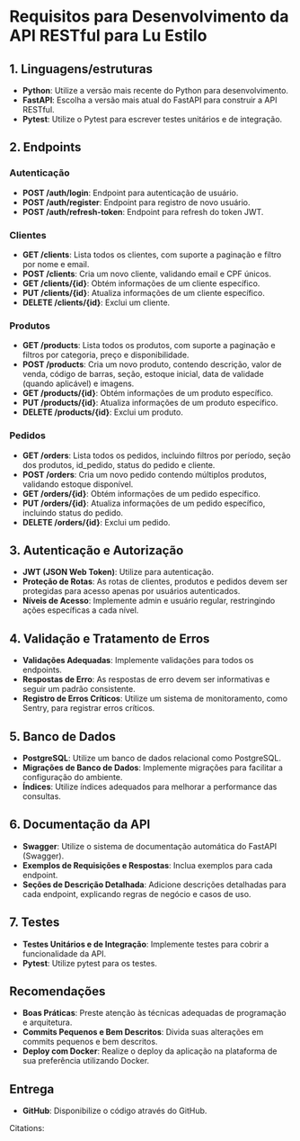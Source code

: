 # Requisitos para Desenvolvimento da API RESTful para Lu Estilo

## 1. Linguagens/estruturas
- **Python**: Utilize a versão mais recente do Python para desenvolvimento.
- **FastAPI**: Escolha a versão mais atual do FastAPI para construir a API RESTful.
- **Pytest**: Utilize o Pytest para escrever testes unitários e de integração.

## 2. Endpoints
### Autenticação
- **POST /auth/login**: Endpoint para autenticação de usuário.
- **POST /auth/register**: Endpoint para registro de novo usuário.
- **POST /auth/refresh-token**: Endpoint para refresh do token JWT.

### Clientes
- **GET /clients**: Lista todos os clientes, com suporte a paginação e filtro por nome e email.
- **POST /clients**: Cria um novo cliente, validando email e CPF únicos.
- **GET /clients/{id}**: Obtém informações de um cliente específico.
- **PUT /clients/{id}**: Atualiza informações de um cliente específico.
- **DELETE /clients/{id}**: Exclui um cliente.

### Produtos
- **GET /products**: Lista todos os produtos, com suporte a paginação e filtros por categoria, preço e disponibilidade.
- **POST /products**: Cria um novo produto, contendo descrição, valor de venda, código de barras, seção, estoque inicial, data de validade (quando aplicável) e imagens.
- **GET /products/{id}**: Obtém informações de um produto específico.
- **PUT /products/{id}**: Atualiza informações de um produto específico.
- **DELETE /products/{id}**: Exclui um produto.

### Pedidos
- **GET /orders**: Lista todos os pedidos, incluindo filtros por período, seção dos produtos, id_pedido, status do pedido e cliente.
- **POST /orders**: Cria um novo pedido contendo múltiplos produtos, validando estoque disponível.
- **GET /orders/{id}**: Obtém informações de um pedido específico.
- **PUT /orders/{id}**: Atualiza informações de um pedido específico, incluindo status do pedido.
- **DELETE /orders/{id}**: Exclui um pedido.

## 3. Autenticação e Autorização
- **JWT (JSON Web Token)**: Utilize para autenticação.
- **Proteção de Rotas**: As rotas de clientes, produtos e pedidos devem ser protegidas para acesso apenas por usuários autenticados.
- **Níveis de Acesso**: Implemente admin e usuário regular, restringindo ações específicas a cada nível.

## 4. Validação e Tratamento de Erros
- **Validações Adequadas**: Implemente validações para todos os endpoints.
- **Respostas de Erro**: As respostas de erro devem ser informativas e seguir um padrão consistente.
- **Registro de Erros Críticos**: Utilize um sistema de monitoramento, como Sentry, para registrar erros críticos.

## 5. Banco de Dados
- **PostgreSQL**: Utilize um banco de dados relacional como PostgreSQL.
- **Migrações de Banco de Dados**: Implemente migrações para facilitar a configuração do ambiente.
- **Índices**: Utilize índices adequados para melhorar a performance das consultas.

## 6. Documentação da API
- **Swagger**: Utilize o sistema de documentação automática do FastAPI (Swagger).
- **Exemplos de Requisições e Respostas**: Inclua exemplos para cada endpoint.
- **Seções de Descrição Detalhada**: Adicione descrições detalhadas para cada endpoint, explicando regras de negócio e casos de uso.

## 7. Testes
- **Testes Unitários e de Integração**: Implemente testes para cobrir a funcionalidade da API.
- **Pytest**: Utilize pytest para os testes.

## Recomendações
- **Boas Práticas**: Preste atenção às técnicas adequadas de programação e arquitetura.
- **Commits Pequenos e Bem Descritos**: Divida suas alterações em commits pequenos e bem descritos.
- **Deploy com Docker**: Realize o deploy da aplicação na plataforma de sua preferência utilizando Docker.

## Entrega
- **GitHub**: Disponibilize o código através do GitHub.

Citations:
